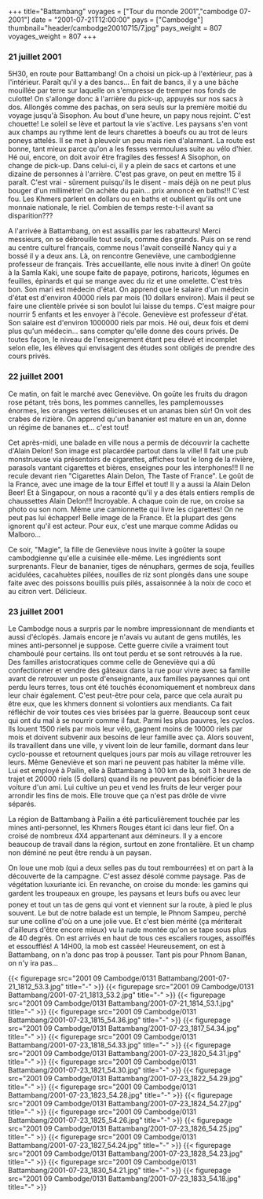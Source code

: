 +++
title="Battambang"
voyages = ["Tour du monde 2001","cambodge 07-2001"]
date = "2001-07-21T12:00:00"
pays = ["Cambodge"]
thumbnail="header/cambodge20010715/7.jpg"
pays_weight = 807
voyages_weight = 807
+++
### 21 juillet 2001

5H30, en route pour Battambang! On a choisi un pick-up à l'extérieur, pas à 
l'intérieur. Paraît qu'il y a des bancs... En fait de bancs, il y a une bâche 
mouillée par terre sur laquelle on s'empresse de tremper nos fonds de culotte! 
On s'allonge donc à l'arrière du pick-up, appuyés sur nos sacs à dos. Allongés 
comme des pachas, on sera seuls sur la première moitié du voyage jusqu'à Sisophon. 
Au bout d'une heure, un papy nous rejoint. C'est chouette! Le soleil se lève 
et partout la vie s'active. Les paysans s'en vont aux champs au rythme lent 
de leurs charettes à boeufs ou au trot de leurs poneys attelés. Il se met à 
pleuvoir un peu mais rien d'alarmant. La route est bonne, tant mieux parce qu'on 
a les fesses vermoulues suite au vélo d'hier. Hé oui, encore, on doit avoir 
être fragiles des fesses! A Sisophon, on change de pick-up. Dans celui-ci, il 
y a plein de sacs et cartons et une dizaine de personnes à l'arrière. C'est 
pas grave, on peut en mettre 15 il paraît. C'est vrai - sûrement puisqu'ils 
le disent - mais déjà on ne peut plus bouger d'un millimètre! On achète du pain... 
prix annoncé en baths!!! C'est fou. Les Khmers parlent en dollars ou en baths 
et oublient qu'ils ont une monnaie nationale, le riel. Combien de temps reste-t-il 
avant sa disparition???

A l'arrivée à Battambang, on est assaillis par les rabatteurs! Merci messieurs, 
on se débrouille tout seuls, comme des grands. Puis on se rend au centre culturel 
français, comme nous l'avait conseillé Nancy qui y a bossé il y a deux ans. 
Là, on rencontre Geneviève, une cambodgienne professeur de français. Très accueillante, 
elle nous invite à dîner! On goûte à la Samla Kaki, une soupe faite de papaye, 
potirons, haricots, légumes en feuilles, épinards et qui se mange avec du riz 
et une omelette. C'est très bon. Son mari est médecin d'état. On apprend que 
le salaire d'un médecin d'état est d'environ 40000 riels par mois (10 dollars 
environ). Mais il peut se faire une clientèle privée si son boulot lui laisse 
du temps. C'est maigre pour nourrir 5 enfants et les envoyer à l'école. Geneviève 
est professeur d'état. Son salaire est d'environ 1000000 riels par mois. Hé 
oui, deux fois et demi plus qu'un médecin... sans compter qu'elle donne des 
cours privés. De toutes façon, le niveau de l'enseignement étant peu élevé et 
incomplet selon elle, les élèves qui envisagent des études sont obligés de prendre 
des cours privés.

### 22 juillet 2001

Ce matin, on fait le marché avec Geneviève. On goûte les fruits du dragon rose 
pétant, très bons, les pommes cannelles, les pamplemousses énormes, les oranges 
vertes délicieuses et un ananas bien sûr! On voit des crabes de rizière. On 
apprend qu'un bananier est mature en un an, donne un régime de bananes et... 
c'est tout!

Cet après-midi, une balade en ville nous a permis de découvrir la cachette 
d'Alain Delon! Son image est placardée partout dans la ville! Il fait une pub 
monstrueuse via présentoirs de cigarettes, affiches tout le long de la rivière, 
parasols vantant cigarettes et bières, enseignes pour les interphones!!! Il 
ne recule devant rien "Cigarettes Alain Delon, The Taste of France". Le goût 
de la France, avec une image de la tour Eiffel et tout! Il y a aussi la Alain 
Delon Beer! Et à Singapour, on nous a raconté qu'il y a des étals entiers remplis 
de chaussettes Alain Delon!!! Incroyable. A chaque coin de rue, on croise sa 
photo ou son nom. Même une camionnette qui livre les cigarettes! On ne peut 
pas lui échapper! Belle image de la France. Et la plupart des gens ignorent 
qu'il est acteur. Pour eux, c'est une marque comme Adidas ou Malboro...

Ce soir, "Magie", la fille de Geneviève nous invite à goûter la soupe cambodgienne 
qu'elle a cuisinée elle-même. Les ingrédients sont surprenants. Fleur de bananier, 
tiges de nénuphars, germes de soja, feuilles acidulées, cacahuètes pilées, nouilles 
de riz sont plongés dans une soupe faite avec des poissons bouillis puis pilés, 
assaisonnée à la noix de coco et au citron vert. Délicieux.

### 23 juillet 2001

Le Cambodge nous a surpris par le nombre impressionnant de mendiants et aussi 
d'éclopés. Jamais encore je n'avais vu autant de gens mutilés, les mines anti-personnel 
je suppose. Cette guerre civile a vraiment tout chamboulé pour certains. Ils 
ont tout perdu et se sont retrouvés à la rue. Des familles aristocratiques comme 
celle de Geneviève qui a dû confectionner et vendre des gâteaux dans la rue 
pour vivre avec sa famille avant de retrouver un poste d'enseignante, aux familles 
paysannes qui ont perdu leurs terres, tous ont été touchés économiquement et 
nombreux dans leur chair également. C'est peut-être pour cela, parce que cela 
aurait pu être eux, que les khmers donnent si volontiers aux mendiants. Ca fait 
réfléchir de voir toutes ces vies brisées par la guerre. Beaucoup sont ceux 
qui ont du mal à se nourrir comme il faut. Parmi les plus pauvres, les cyclos. 
Ils louent 1500 riels par mois leur vélo, gagnent moins de 10000 riels par mois 
et doivent subvenir aux besoins de leur famille avec ça. Alors souvent, ils 
travaillent dans une ville, y vivent loin de leur famille, dormant dans leur 
cyclo-pousse et retournent quelques jours par mois au village retrouver les 
leurs. Même Geneviève et son mari ne peuvent pas habiter la même ville. Lui 
est employé à Pailin, elle à Battambang à 100 km de là, soit 3 heures de trajet 
et 20000 riels (5 dollars) quand ils ne peuvent pas bénéficier de la voiture 
d'un ami. Lui cultive un peu et vend les fruits de leur verger pour arrondir 
les fins de mois. Elle trouve que ça n'est pas drôle de vivre séparés.

La région de Battambang à Pailin a été particulièrement touchée par les mines 
anti-personnel, les Khmers Rouges étant ici dans leur fief. On a croisé de nombreux 
4X4 appartenant aux démineurs. Il y a encore beaucoup de travail dans la région, 
surtout en zone frontalière. Et un champ non déminé ne peut être rendu à un 
paysan.

On loue une mob (qui a deux selles pas du tout rembourrées) et on part à la 
découverte de la campagne. C'est assez désolé comme paysage. Pas de végétation 
luxuriante ici. En revanche, on croise du monde: les gamins qui gardent les 
troupeaux en groupe, les paysans et leurs bufs ou avec leur poney et tout un 
tas de gens qui vont et viennent sur la route, à pied le plus souvent. Le but 
de notre balade est un temple, le Phnom Sampeu, perché sur une colline d'où 
on a une jolie vue. Et c'est bien mérité (ça mériterait d'ailleurs d'être encore 
mieux) vu la rude montée qu'on se tape sous plus de 40 degrés. On est arrivés 
en haut de tous ces escaliers rouges, assoiffés et essoufflés! A 14H00, la mob 
est cassée! Heureusement, on est à Battambang, on n'a donc pas trop à pousser. 
Tant pis pour Phnom Banan, on n'y ira pas...


<div id="TOTO">{{< figurepage src="2001 09 Cambodge/0131 Battambang/2001-07-21_1812_53.3.jpg" title="-"  >}}
{{< figurepage src="2001 09 Cambodge/0131 Battambang/2001-07-21_1813_53.2.jpg" title="-"  >}}
{{< figurepage src="2001 09 Cambodge/0131 Battambang/2001-07-21_1814_53.1.jpg" title="-"  >}}
{{< figurepage src="2001 09 Cambodge/0131 Battambang/2001-07-23_1815_54.36.jpg" title="-"  >}}
{{< figurepage src="2001 09 Cambodge/0131 Battambang/2001-07-23_1817_54.34.jpg" title="-"  >}}
{{< figurepage src="2001 09 Cambodge/0131 Battambang/2001-07-23_1818_54.33.jpg" title="-"  >}}
{{< figurepage src="2001 09 Cambodge/0131 Battambang/2001-07-23_1820_54.31.jpg" title="-"  >}}
{{< figurepage src="2001 09 Cambodge/0131 Battambang/2001-07-23_1821_54.30.jpg" title="-"  >}}
{{< figurepage src="2001 09 Cambodge/0131 Battambang/2001-07-23_1822_54.29.jpg" title="-"  >}}
{{< figurepage src="2001 09 Cambodge/0131 Battambang/2001-07-23_1823_54.28.jpg" title="-"  >}}
{{< figurepage src="2001 09 Cambodge/0131 Battambang/2001-07-23_1824_54.27.jpg" title="-"  >}}
{{< figurepage src="2001 09 Cambodge/0131 Battambang/2001-07-23_1825_54.26.jpg" title="-"  >}}
{{< figurepage src="2001 09 Cambodge/0131 Battambang/2001-07-23_1826_54.25.jpg" title="-"  >}}
{{< figurepage src="2001 09 Cambodge/0131 Battambang/2001-07-23_1827_54.24.jpg" title="-"  >}}
{{< figurepage src="2001 09 Cambodge/0131 Battambang/2001-07-23_1828_54.23.jpg" title="-"  >}}
{{< figurepage src="2001 09 Cambodge/0131 Battambang/2001-07-23_1830_54.21.jpg" title="-"  >}}
{{< figurepage src="2001 09 Cambodge/0131 Battambang/2001-07-23_1833_54.18.jpg" title="-"  >}}
</DIV>

